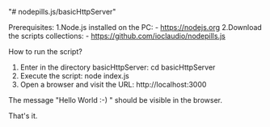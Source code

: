 "# nodepills.js/basicHttpServer" 

Prerequisites:
1.Node.js installed on the PC:
    - https://nodejs.org
2.Download the scripts collections:
    - https://github.com/ioclaudio/nodepills.js

How to run the script?
1. Enter in the directory basicHttpServer:
    cd basicHttpServer
3. Execute the script:
    node index.js
4. Open a browser and visit the URL:
    http://localhost:3000

The message "Hello World :-) " should be visible in the browser.

That's it.
